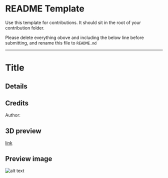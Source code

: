 # README Template
Use this template for contributions.  It should sit in the root of your contribution folder.

Please delete everything obove and including the below line before submitting, and rename this file to `README.md`

---

# Title

## Details

## Credits
Author:

## 3D preview
[link](filename.stl)

## Preview image
![alt text](filename.jpg "text")